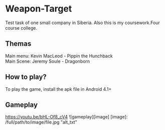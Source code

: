 # Weapon-Target 
Test task of one small company in Siberia. Also this is my coursework.Four course college.
## Themas
Main menu: Kevin MacLeod - Pippin the Hunchback <br>
Main Scene: Jeremy Soule - Dragonborn

## How to play?
To play the game, install the apk file in Android 4.1+

## Gameplay
https://youtu.be/bHL-Of8_cV4
![gameplay][image]
[image]: /full/path/to/image/file.jpg "alt_txt"
